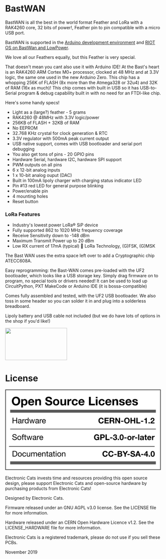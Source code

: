# BastWAN

BastWAN is all the best in the world format Feather and LoRa with a RAK4260 core, 32 bits of power!, Feather pin to pin compatible with a micro USB port.

BastWAN is supported in the [Arduino development environment](https://github.com/ElectronicCats/ArduinoCore-samd) and [RIOT OS on BastWan and LowPower](https://github.com/h-filzer/samr34-lorawan-smt50).

We love all our Feathers equally, but this Feather is very special.

That doesn't mean you cant also use it with Arduino IDE! At the Bast's heart is an RAK4260 ARM Cortex M0+ processor, clocked at 48 MHz and at 3.3V logic, the same one used in the new Arduino Zero. This chip has a whopping 256K of FLASH (8x more than the Atmega328 or 32u4) and 32K of RAM (16x as much)! This chip comes with built in USB so it has USB-to-Serial program & debug capability built in with no need for an FTDI-like chip.

Here's some handy specs!

- Light as a (large?) feather - 5 grams
- RAK4260 @ 48MHz with 3.3V logic/power
- 256KB of FLASH + 32KB of RAM
- No EEPROM
- 32.768 KHz crystal for clock generation & RTC
- 3.3V regulator with 500mA peak current output
- USB native support, comes with USB bootloader and serial port debugging
- You also get tons of pins - 20 GPIO pins
- Hardware Serial, hardware I2C, hardware SPI support
- PWM outputs on all pins
- 6 x 12-bit analog inputs
- 1 x 10-bit analog ouput (DAC)
- Built in 100mA lipoly charger with charging status indicator LED
- Pin #13 red LED for general purpose blinking
- Power/enable pin
- 4 mounting holes
- Reset button

### LoRa Features

- Industry's lowest power LoRa® SiP device
- Fully supported 862 to 1020 MHz frequency coverage
- Receive Sensitivity down to -148 dBm
- Maximum Transmit Power up to 20 dBm
- Low RX current of 17mA (typical)  LoRa Technology, (G)FSK, (G)MSK

The Bast WAN  uses the extra space left over to add a Cryptographic chip ATECC608A.

Easy reprogramming: the Bast-WAN comes pre-loaded with the UF2 bootloader, which looks like a USB storage key. Simply drag firmware on to program, no special tools or drivers needed! It can be used to load up CircuitPython, PXT MakeCode or Arduino IDE (it is bossa-compatible)

Comes fully assembled and tested, with the UF2 USB bootloader. We also toss in some header so you can solder it in and plug into a solderless breadboard. 

Lipoly battery and USB cable not included (but we do have lots of options in the shop if you'd like!)

<a href="https://electroniccats.com/store/bastwan/">
  <img src="https://electroniccats.com/wp-content/uploads/badge_store.png" width="200" height="104" />
</a>

# License

![OpenSourceLicense](https://github.com/ElectronicCats/AjoloteBoard/raw/master/OpenSourceLicense.png)

Electronic Cats invests time and resources providing this open source design, please support Electronic Cats and open-source hardware by purchasing products from Electronic Cats!

Designed by Electronic Cats.

Firmware released under an GNU AGPL v3.0 license. See the LICENSE file for more information.

Hardware released under an CERN Open Hardware Licence v1.2. See the LICENSE_HARDWARE file for more information.

Electronic Cats is a registered trademark, please do not use if you sell these PCBs.

November 2019
